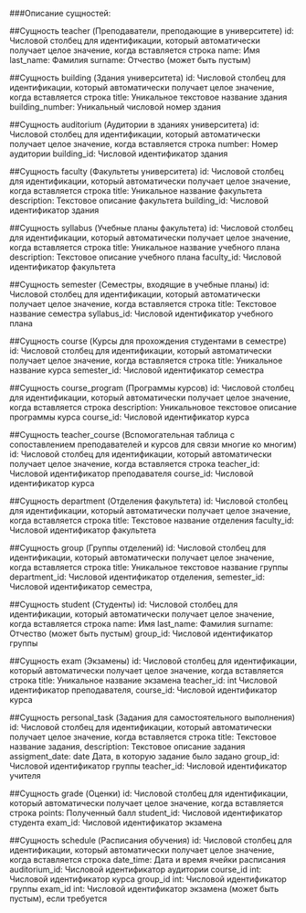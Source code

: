 ###Описание сущностей:

##Сущность teacher (Преподаватели, преподающие в университете)
	id: Числовой столбец для идентификации, который автоматически получает целое значение, когда вставляется строка
	name: Имя
	last_name: Фамилия
	surname: Отчество (может быть пустым)

##Сущность building (Здания университета)
    id: Числовой столбец для идентификации, который автоматически получает целое значение, когда вставляется строка
	title: Уникальное текстовое название здания
	building_number: Уникальный числовой номер здания


##Сущность auditorium (Аудитории в зданиях университета)
	id: Числовой столбец для идентификации, который автоматически получает целое значение, когда вставляется строка
	number: Номер аудитории
	building_id: Числовой идентификатор здания


##Сущность faculty (Факультеты университета)
	id: Числовой столбец для идентификации, который автоматически получает целое значение, когда вставляется строка
	title: Уникальное название факультета
    description: Текстовое описание факультета
	building_id: Числовой идентификатор здания


##Сущность syllabus (Учебные планы факультета)
	id: Числовой столбец для идентификации, который автоматически получает целое значение, когда вставляется строка
	title: Уникальное название учебного плана
    description: Текстовое описание учебного плана
	faculty_id: Числовой идентификатор факультета


##Сущность semester (Семестры, входящие в учебные планы)
	id: Числовой столбец для идентификации, который автоматически получает целое значение, когда вставляется строка
	title: Текстовое название семестра
	syllabus_id: Числовой идентификатор учебного плана


##Сущность course (Курсы для прохождения студентами в семестре)
	id: Числовой столбец для идентификации, который автоматически получает целое значение, когда вставляется строка
	title: Уникальное название курса
	semester_id: Числовой идентификатор семестра


##Сущность course_program (Программы курсов)
	id: Числовой столбец для идентификации, который автоматически получает целое значение, когда вставляется строка
    description: Уникальновое текстовое описание программы курса
	course_id: Числовой идентификатор курса


##Сущность teacher_course (Вспомогательная таблица с сопоставлением преподавателей и курсов для связи многие ко многим)
	id: Числовой столбец для идентификации, который автоматически получает целое значение, когда вставляется строка
	teacher_id: Числовой идентификатор преподавателя
	course_id: Числовой идентификатор курса


##Сущность department (Отделения факультета)
	id: Числовой столбец для идентификации, который автоматически получает целое значение, когда вставляется строка
	title: Текстовое название отделения
	faculty_id: Числовой идентификатор факультета


##Сущность group (Группы отделений)
	id: Числовой столбец для идентификации, который автоматически получает целое значение, когда вставляется строка
	title: Уникальное текстовое название группы
	department_id: Числовой идентификатор отделения,
	semester_id: Числовой идентификатор семестра,


##Сущность student (Студенты)
	id: Числовой столбец для идентификации, который автоматически получает целое значение, когда вставляется строка
	name: Имя
	last_name: Фамилия
	surname: Отчество (может быть пустым)
	group_id: Числовой идентификатор группы


##Сущность exam (Экзамены)
	id: Числовой столбец для идентификации, который автоматически получает целое значение, когда вставляется строка
	title: Уникальное название экзамена
	teacher_id: int Числовой идентификатор преподавателя,
	course_id: Числовой идентификатор курса


##Сущность personal_task (Задания для самостоятельного выполнения)
	id: Числовой столбец для идентификации, который автоматически получает целое значение, когда вставляется строка
	title: Текстовое название задания,
	description: Текстовое описание задания
    assigment_date: date Дата, в которую задание было задано
	group_id: Числовой идентификатор группы
	teacher_id: Числовой идентификатор учителя


##Сущность grade (Оценки)
	id: Числовой столбец для идентификации, который автоматически получает целое значение, когда вставляется строка
	points: Полученный балл
	student_id: Числовой идентификатор студента
	exam_id: Числовой идентификатор экзамена


##Сущность schedule (Расписания обучения)
	id: Числовой столбец для идентификации, который автоматически получает целое значение, когда вставляется строка
	date_time: Дата и время ячейки расписания
	auditorium_id: Числовой идентификатор аудитории
	course_id int: Числовой идентификатор курса
	group_id int: Числовой идентификатор группы
	exam_id int: Числовой идентификатор экзамена (может быть пустым), если требуется


